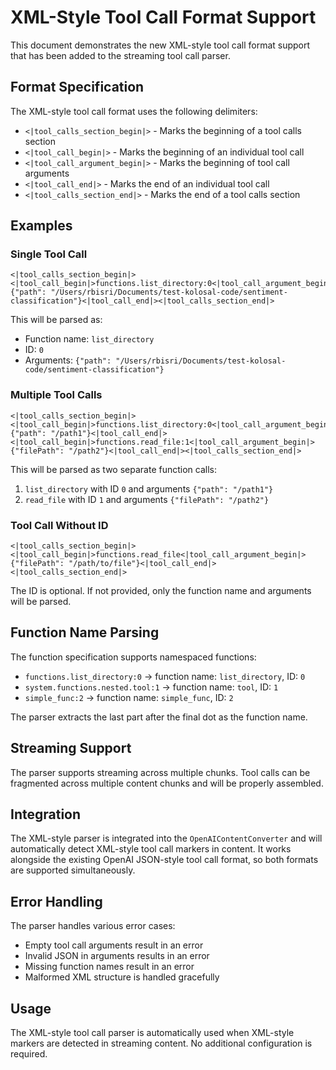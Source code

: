 # XML-Style Tool Call Format Support

This document demonstrates the new XML-style tool call format support that has been added to the streaming tool call parser.

## Format Specification

The XML-style tool call format uses the following delimiters:

- `<|tool_calls_section_begin|>` - Marks the beginning of a tool calls section
- `<|tool_call_begin|>` - Marks the beginning of an individual tool call
- `<|tool_call_argument_begin|>` - Marks the beginning of tool call arguments
- `<|tool_call_end|>` - Marks the end of an individual tool call
- `<|tool_calls_section_end|>` - Marks the end of a tool calls section

## Examples

### Single Tool Call

```
<|tool_calls_section_begin|><|tool_call_begin|>functions.list_directory:0<|tool_call_argument_begin|>{"path": "/Users/rbisri/Documents/test-kolosal-code/sentiment-classification"}<|tool_call_end|><|tool_calls_section_end|>
```

This will be parsed as:
- Function name: `list_directory`
- ID: `0`
- Arguments: `{"path": "/Users/rbisri/Documents/test-kolosal-code/sentiment-classification"}`

### Multiple Tool Calls

```
<|tool_calls_section_begin|><|tool_call_begin|>functions.list_directory:0<|tool_call_argument_begin|>{"path": "/path1"}<|tool_call_end|><|tool_call_begin|>functions.read_file:1<|tool_call_argument_begin|>{"filePath": "/path2"}<|tool_call_end|><|tool_calls_section_end|>
```

This will be parsed as two separate function calls:
1. `list_directory` with ID `0` and arguments `{"path": "/path1"}`
2. `read_file` with ID `1` and arguments `{"filePath": "/path2"}`

### Tool Call Without ID

```
<|tool_calls_section_begin|><|tool_call_begin|>functions.read_file<|tool_call_argument_begin|>{"filePath": "/path/to/file"}<|tool_call_end|><|tool_calls_section_end|>
```

The ID is optional. If not provided, only the function name and arguments will be parsed.

## Function Name Parsing

The function specification supports namespaced functions:
- `functions.list_directory:0` → function name: `list_directory`, ID: `0`
- `system.functions.nested.tool:1` → function name: `tool`, ID: `1`
- `simple_func:2` → function name: `simple_func`, ID: `2`

The parser extracts the last part after the final dot as the function name.

## Streaming Support

The parser supports streaming across multiple chunks. Tool calls can be fragmented across multiple content chunks and will be properly assembled.

## Integration

The XML-style parser is integrated into the `OpenAIContentConverter` and will automatically detect XML-style tool call markers in content. It works alongside the existing OpenAI JSON-style tool call format, so both formats are supported simultaneously.

## Error Handling

The parser handles various error cases:
- Empty tool call arguments result in an error
- Invalid JSON in arguments results in an error
- Missing function names result in an error
- Malformed XML structure is handled gracefully

## Usage

The XML-style tool call parser is automatically used when XML-style markers are detected in streaming content. No additional configuration is required.